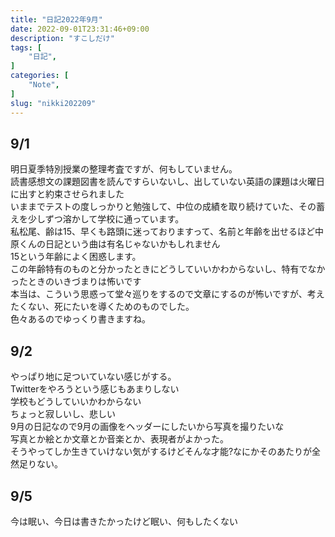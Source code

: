 ```yaml
---
title: "日記2022年9月"
date: 2022-09-01T23:31:46+09:00
description: "すこしだけ"
tags: [
    "日記",
]
categories: [
    "Note",
]
slug: "nikki202209"
---
```


## 9/1
明日夏季特別授業の整理考査ですが、何もしていません。  
読書感想文の課題図書を読んですらいないし、出していない英語の課題は火曜日に出すと約束させられました  
いままでテストの度しっかりと勉強して、中位の成績を取り続けていた、その蓄えを少しずつ溶かして学校に通っています。  
私松尾、齢は15、早くも路頭に迷っておりますって、名前と年齢を出せるほど中原くんの日記という曲は有名じゃないかもしれません  
15という年齢によく困惑します。  
この年齢特有のものと分かったときにどうしていいかわからないし、特有でなかったときのいきづまりは怖いです  
本当は、こういう思惑って堂々巡りをするので文章にするのが怖いですが、考えたくない、死にたいを導くためのものでした。  
色々あるのでゆっくり書きますね。

## 9/2
やっぱり地に足ついていない感じがする。  
Twitterをやろうという感じもあまりしない  
学校もどうしていいかわからない  
ちょっと寂しいし、悲しい  
9月の日記なので9月の画像をヘッダーにしたいから写真を撮りたいな  
写真とか絵とか文章とか音楽とか、表現者がよかった。  
そうやってしか生きていけない気がするけどそんな才能?なにかそのあたりが全然足りない。

## 9/5
今は眠い、今日は書きたかったけど眠い、何もしたくない  
